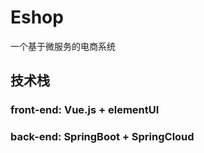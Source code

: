 # Eshop
一个基于微服务的电商系统
## 技术栈
### front-end: Vue.js + elementUI
### back-end: SpringBoot + SpringCloud
